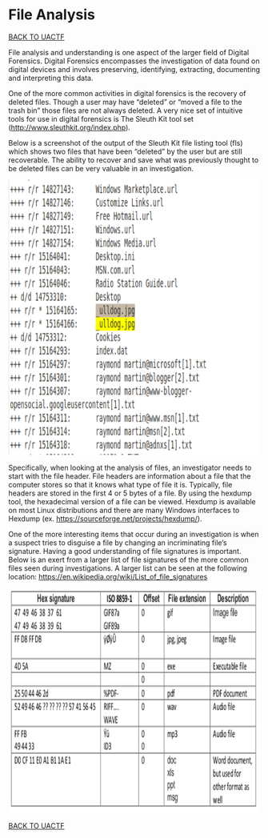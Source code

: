 # File Analysis
[BACK TO UACTF](/UACTF)<br>

File analysis and understanding is one aspect of the larger field of Digital Forensics. Digital Forensics encompasses the investigation of data found on digital devices and involves preserving, identifying, extracting, documenting and interpreting this data. <br>

One of the more common activities in digital forensics is the recovery of deleted files. Though a user may have “deleted” or “moved a file to the trash bin” those files are not always deleted. A very nice set of intuitive tools for use in digital forensics is The Sleuth Kit tool set (http://www.sleuthkit.org/index.php). <br>

Below is a screenshot of the output of the Sleuth Kit file listing tool (fls) which shows two files that have been “deleted” by the user but are still recoverable. The ability to recover and save what was previously thought to be deleted files can be very valuable in an investigation. <br>

<p align="center">
<img width="650px" height="550px" src="/00_Archive/images/fileanalysis.png" alt="FileAnalysis"/>
</p>

Specifically, when looking at the analysis of files, an investigator needs to start with the file header. File headers are information about a file that the computer stores so that it knows what type of file it is. Typically, file headers are stored in the first 4 or 5 bytes of a file. By using the hexdump tool, the hexadecimal version of a file can be viewed. Hexdump is available on most Linux distributions and there are many Windows interfaces to Hexdump (ex. https://sourceforge.net/projects/hexdump/). <br>

One of the more interesting items that occur during an investigation is when a suspect tries to disguise a file by changing an incriminating file’s signature. Having a good understanding of file signatures is important. Below is an exert from a larger list of file signatures of the more common files seen during investigations. A larger list can be seen at the following location: https://en.wikipedia.org/wiki/List_of_file_signatures <br>

<p align="center">
<img width="550px" height="450px" src="/00_Archive/images/filesignatures.png" alt="FileSignatures"/>
</p>

[BACK TO UACTF](/UACTF)<br>
